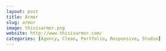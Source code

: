```yaml
---
layout: post
title: Armor
slug: armor
image: thisisarmor.png
website: http://www.thisisarmor.com/
categories: [Agency, Clean, Portfolio, Responsive, Studio]
---
```

